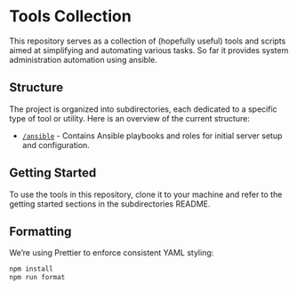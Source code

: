 # Tools Collection

This repository serves as a collection of (hopefully useful) tools and scripts aimed at simplifying and automating various tasks. So far it provides system administration automation using ansible.

## Structure

The project is organized into subdirectories, each dedicated to a specific type of tool or utility. Here is an overview of the current structure:

- [`/ansible`](./ansible/) - Contains Ansible playbooks and roles for initial server setup and configuration.

## Getting Started

To use the tools in this repository, clone it to your machine and refer to the getting started sections in the subdirectories README.


## Formatting

We’re using Prettier to enforce consistent YAML styling:

```bash
npm install
npm run format
```
